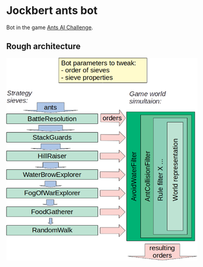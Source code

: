 # Jockbert ants bot

Bot in the game [Ants AI Challenge](http://ants.aichallenge.org/).


## Rough architecture

![rough architecture](doc/rough_architecture.png)
